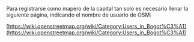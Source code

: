 Para registrarse como mapero de la capital tan solo es necesario llenar la siguiente página, indicando el nombre de usuario de OSM:

[https://wiki.openstreetmap.org/wiki/Category:Users_in_Bogot%C3%A1](https://wiki.openstreetmap.org/wiki/Category:Users_in_Bogot%C3%A1)
